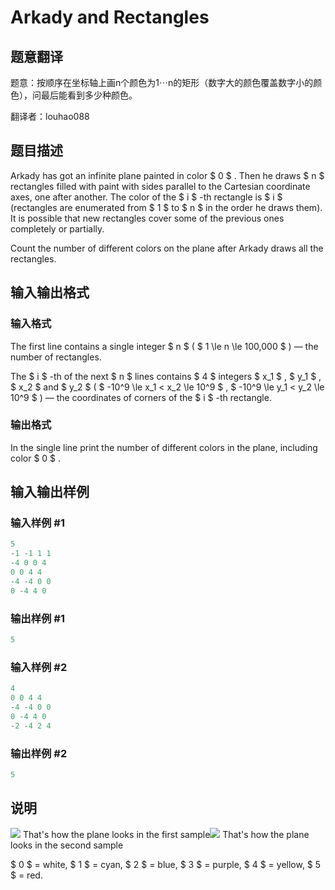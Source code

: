 # Arkady and Rectangles

## 题意翻译

题意：按顺序在坐标轴上画n个颜色为1⋯n的矩形（数字大的颜色覆盖数字小的颜色），问最后能看到多少种颜色。

翻译者：louhao088

## 题目描述

Arkady has got an infinite plane painted in color $ 0 $ . Then he draws $ n $ rectangles filled with paint with sides parallel to the Cartesian coordinate axes, one after another. The color of the $ i $ -th rectangle is $ i $ (rectangles are enumerated from $ 1 $ to $ n $ in the order he draws them). It is possible that new rectangles cover some of the previous ones completely or partially.

Count the number of different colors on the plane after Arkady draws all the rectangles.

## 输入输出格式

### 输入格式

The first line contains a single integer $ n $ ( $ 1 \le n \le 100\,000 $ ) — the number of rectangles.

The $ i $ -th of the next $ n $ lines contains $ 4 $ integers $ x_1 $ , $ y_1 $ , $ x_2 $ and $ y_2 $ ( $ -10^9 \le x_1 < x_2 \le 10^9 $ , $ -10^9 \le y_1 < y_2 \le 10^9 $ ) — the coordinates of corners of the $ i $ -th rectangle.

### 输出格式

In the single line print the number of different colors in the plane, including color $ 0 $ .

## 输入输出样例

### 输入样例 #1

```cpp
5
-1 -1 1 1
-4 0 0 4
0 0 4 4
-4 -4 0 0
0 -4 4 0

```
### 输出样例 #1

```cpp
5
```


### 输入样例 #2

```cpp
4
0 0 4 4
-4 -4 0 0
0 -4 4 0
-2 -4 2 4

```
### 输出样例 #2

```cpp
5
```


## 说明

 ![](https://cdn.luogu.com.cn/upload/vjudge_pic/CF983D/e648fc5d318d6ae14ac43cb4aec90db39b1df7c2.png) That's how the plane looks in the first sample![](https://cdn.luogu.com.cn/upload/vjudge_pic/CF983D/a83940168cd3126926164152304295d595ea5d06.png) That's how the plane looks in the second sample

$ 0 $ = white, $ 1 $ = cyan, $ 2 $ = blue, $ 3 $ = purple, $ 4 $ = yellow, $ 5 $ = red.

